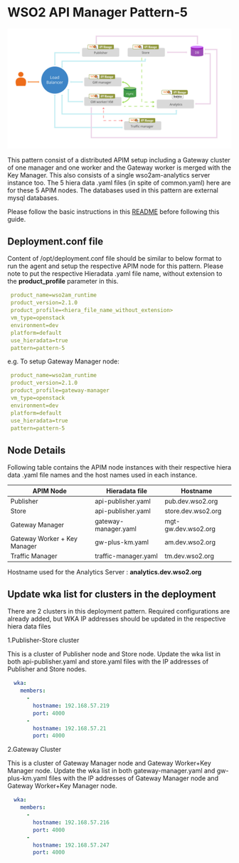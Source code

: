 # WSO2 API Manager Pattern-5

![pattern-design](../../../../../patterns/design/am-2.1.0-pattern-5.jpg)

This pattern consist of a distributed APIM setup including a Gateway cluster of one manager and one worker and the
Gateway worker is merged with the Key Manager.  This also consists of a single wso2am-analytics server instance too.
The 5 hiera data .yaml files (in spite of common.yaml) here are for these 5 APIM nodes.
 The databases used in this pattern are external mysql databases.

Please follow the basic instructions in this [README](../../../../../README.md) before following this guide.

## Deployment.conf file

Content of /opt/deployment.conf file should be similar to below format to run the agent and setup the respective APIM
 node for this pattern. Please note to put the respective Hieradata .yaml file name, without extension to the
 **product_profile** parameter in this.

```yaml
 product_name=wso2am_runtime
 product_version=2.1.0
 product_profile=<hiera_file_name_without_extension>
 vm_type=openstack
 environment=dev
 platform=default
 use_hieradata=true
 pattern=pattern-5
```
e.g. To setup Gateway Manager node:

```yaml
 product_name=wso2am_runtime
 product_version=2.1.0
 product_profile=gateway-manager
 vm_type=openstack
 environment=dev
 platform=default
 use_hieradata=true
 pattern=pattern-5
```

## Node Details

Following table contains the APIM node instances with their respective hiera data .yaml file names and the host names
used in each instance.

   APIM Node                   | Hieradata file            | Hostname
   -------------               |-----------------------    | ------------------
   Publisher                   | api-publisher.yaml        | pub.dev.wso2.org
   Store                       | api-publisher.yaml        | store.dev.wso2.org
   Gateway Manager             | gateway-manager.yaml      | mgt-gw.dev.wso2.org
   Gateway Worker + Key Manager| gw-plus-km.yaml           | am.dev.wso2.org
   Traffic Manager             | traffic-manager.yaml      | tm.dev.wso2.org

Hostname used for the Analytics Server : **analytics.dev.wso2.org**


## Update wka list for clusters in the deployment

There are 2 clusters in this deployment pattern. Required configurations are already added, but WKA IP addresses
should be updated in the respective hiera data files

1.Publisher-Store cluster

This is a cluster of Publisher node and Store node.
Update the wka list in both api-publisher.yaml and store.yaml files with the IP addresses of Publisher and Store nodes.
```yaml
  wka:
    members:
      -
        hostname: 192.168.57.219
        port: 4000
      -
        hostname: 192.168.57.21
        port: 4000
```
2.Gateway Cluster

This is a cluster of Gateway Manager node and Gateway Worker+Key Manager node.
Update the wka list in both gateway-manager.yaml and gw-plus-km.yaml files with the IP addresses of Gateway Manager node and Gateway Worker+Key Manager node.
```yaml
  wka:
    members:
      -
        hostname: 192.168.57.216
        port: 4000
      -
        hostname: 192.168.57.247
        port: 4000
```
